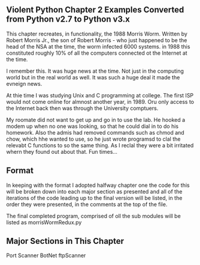 Violent Python Chapter 2 Examples Converted from Python v2.7 to Python v3.x
----------------------------------------------------------------------------

This chapter recreates, in functionality, the 1988 Morris Worm. Written by Robert Morris Jr., the son of Robert Morris - who just happened to be the head of the NSA at the time, the worm infected 6000 systems. in 1988 this constituted roughly 10% of all the computers connected ot the Internet at the time.

I remember this. It was huge news at the time. Not just in the computing world but in the real world as well. It was such a huge deal it made the evneign news. 

At thie time I was studying Unix and C programming at college. The first ISP would not come online for almnost another year, in 1989. Oru only access to the Internet back then was through the University comptuers. 

My roomate did not want to get up and go in to use the lab. He hooked a modem up when no one was looking, so that he could dial in to do his homework. Also the admis had removed commands such as chmod and chow, which hhe wanted to use, so he just wrote programsd to clal the relevabt C functions to so the same thing. As I reclal they were a bit irritated whern they found out about that. Fun times... 

Format
------

In keeping with the format I adopted halfway chapter one the code for this will be broken down into each major section as presented and all of the iterations of the code leading up to the final version will be listed, in the order they were presented, in the comments at the top of the file. 

The final completed program, comprised of oll the sub modules will be listed as morrisWormRedux.py

Major Sections in This Chapter
------------------------------

Port Scanner
BotNet
ftpScanner


